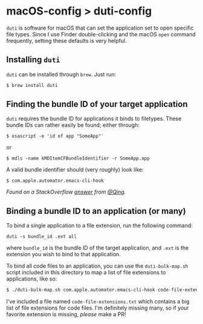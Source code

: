 # macOS-config > duti-config

`duti` is software for macOS that can set the application set to open
specific file types. Since I use Finder double-clicking and the macOS
`open` command frequently, setting these defaults is very helpful.

## Installing `duti`

`duti` can be installed through `brew`. Just run:

```bash
$ brew install duti
```

## Finding the bundle ID of your target application

`duti` requires the bundle ID for applications it binds to filetypes.
These bundle IDs can rather easily be found; either through:

```shell
$ osascript -e 'id of app "SomeApp"'
```

or

```shell
$ mdls -name kMDItemCFBundleIdentifier -r SomeApp.app
```

A valid bundle identifier should (very roughly) look like:

```shell
$ com.apple.automator.emacs-cli-hook
```

*Found on a StackOverflow [answer](https://stackoverflow.com/a/39464824) from [@Qing](https://stackoverflow.com/users/6745884/qing).*

## Binding a bundle ID to an application (or many)

To bind a single application to a file extension, run the following command:

```shell
duti -s bundle_id .ext all
```

where `bundle_id` is the bundle ID of the target application, and `.ext` is the extension you wish to bind to that application.

To bind all code files to an application, you can use
the `duti-bulk-map.sh` script included in this directory to map a list
of file extensions to applications, like so:

```bash
$ ./duti-bulk-map.sh com.apple.automator.emacs-cli-hook code-file-extensions.txt
```

I've included a file named `code-file-extensions.txt` which contains
a big list of file extensions for code files. I'm definitely missing
many, so if your favorite extension is missing, *please* make a PR!

